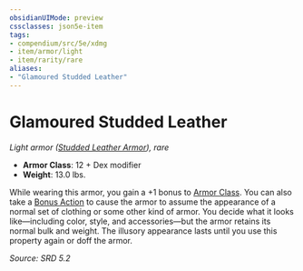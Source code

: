 ```yaml
---
obsidianUIMode: preview
cssclasses: json5e-item
tags:
- compendium/src/5e/xdmg
- item/armor/light
- item/rarity/rare
aliases: 
- "Glamoured Studded Leather"
---
```

# Glamoured Studded Leather
*Light armor ([Studded Leather Armor](studded-leather-armor-xphb.md)), rare*  

- **Armor Class**: 12 + Dex modifier
- **Weight**: 13.0 lbs.

While wearing this armor, you gain a +1 bonus to [Armor Class](armor-class-xphb.md). You can also take a [Bonus Action](bonus-action-xphb.md) to cause the armor to assume the appearance of a normal set of clothing or some other kind of armor. You decide what it looks like—including color, style, and accessories—but the armor retains its normal bulk and weight. The illusory appearance lasts until you use this property again or doff the armor.

*Source: SRD 5.2*